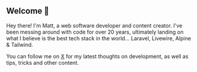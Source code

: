 ## Welcome 👋

Hey there! I'm Matt, a web software developer and content creator. I've been messing around with code for over 20 years, ultimately landing on what I believe is the best tech stack in the world… Laravel, Livewire, Alpine & Tailwind.

You can follow me on [X](https://x.com/mattkingshott) for my latest thoughts on development, as well as tips, tricks and other content. 

<!--
**mattkingshott/mattkingshott** is a ✨ _special_ ✨ repository because its `README.md` (this file) appears on your GitHub profile.

Here are some ideas to get you started:

- 🔭 I’m currently working on ...
- 🌱 I’m currently learning ...
- 👯 I’m looking to collaborate on ...
- 🤔 I’m looking for help with ...
- 💬 Ask me about ...
- 📫 How to reach me: ...
- 😄 Pronouns: ...
- ⚡ Fun fact: ...
-->
